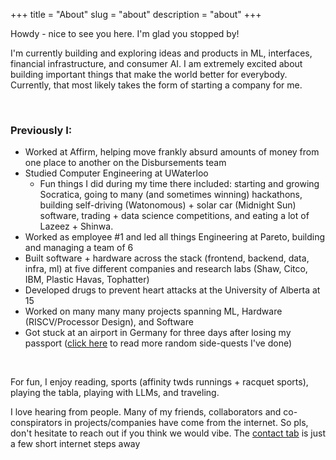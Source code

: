 +++
title = "About"
slug = "about"
description = "about"
+++

Howdy - nice to see you here. I'm glad you stopped by!

I'm currently building and exploring ideas and products in ML, interfaces, financial infrastructure, and consumer AI. I am extremely excited about building important things that make the world better for everybody. Currently, that most likely takes the form of starting a company for me. 

&nbsp;

### Previously I:

- Worked at Affirm, helping move frankly absurd amounts of money from one place to another on the Disbursements team
- Studied Computer Engineering at UWaterloo
    - Fun things I did during my time there included: starting and growing Socratica, going to many (and sometimes winning) hackathons, building self-driving (Watonomous) + solar car (Midnight Sun) software, trading + data science competitions, and eating a lot of Lazeez + Shinwa. 
- Worked as employee #1 and led all things Engineering at Pareto, building and managing a team of 6
- Built software + hardware across the stack (frontend, backend, data, infra, ml) at five different companies and research labs (Shaw, Citco, IBM, Plastic Havas, Tophatter)
- Developed drugs to prevent heart attacks at the University of Alberta at 15
- Worked on many many many projects spanning ML, Hardware (RISCV/Processor Design), and Software
- Got stuck at an airport in Germany for three days after losing my passport ([click here](https://www.asharma.me/posts/random) to read more random side-quests I've done)

&nbsp;

For fun, I enjoy reading, sports (affinity twds runnings + racquet sports), playing the tabla, playing with LLMs, and traveling. 

I love hearing from people. Many of my friends, collaborators and co-conspirators in projects/companies have come from the internet. So pls, don't hesitate to reach out if you think we would vibe. The [contact tab](https://www.asharma.me/contact/) is just a few short internet steps away

&nbsp;
